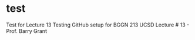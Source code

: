 # test
Test for Lecture 13
Testing GitHub setup for BGGN 213 UCSD Lecture # 13 - Prof. Barry Grant 
